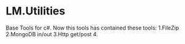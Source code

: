 # LM.Utilities
Base Tools for c#.
Now this tools has contained these tools:
  1.FileZip
  2.MongoDB in/out
  3.Http get/post
  4.
